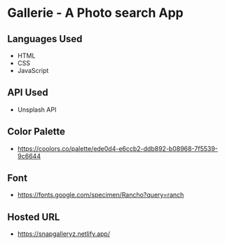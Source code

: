 # Gallerie - A Photo search App

## Languages Used

- HTML
- CSS
- JavaScript

## API Used

- Unsplash API

## Color Palette
- https://coolors.co/palette/ede0d4-e6ccb2-ddb892-b08968-7f5539-9c6644
## Font
- https://fonts.google.com/specimen/Rancho?query=ranch

## Hosted URL
- https://snapgalleryz.netlify.app/